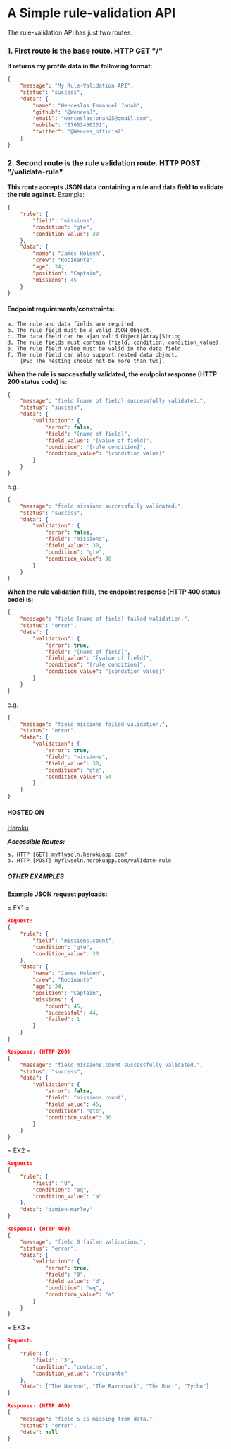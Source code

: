 # A Simple rule-validation API
The rule-validation API has just two routes.

### 1. First route is the base route. HTTP GET "/"
**It returns my profile data in the following format:**
```JSON
{
    "message": "My Rule-Validation API",
    "status": "success",
    "data": {
        "name": "Wenceslas Emmanuel Jonah",
        "github": "@WencesJ",
        "email": "wenceslasjonah25@gmail.com",
        "mobile": "07053436231",
        "twitter": "@Wences_official"
    }
}
```

### 2. Second route is the rule validation route. HTTP POST "/validate-rule"
**This route accepts JSON data containing a rule and data field to validate the rule against.**
Example:
```JSON
{
    "rule": {
        "field": "missions",
        "condition": "gte",
        "condition_value": 30
    },
    "data": {
        "name": "James Holden",
        "crew": "Rocinante",
        "age": 34,
        "position": "Captain",
        "missions": 45
    }
}
```

#### Endpoint requirements/constraints:
    a. The rule and data fields are required.
    b. The rule field must be a valid JSON Object.
    c. The data field can be a|an valid Object|Array|String.
    d. The rule fields must contain (field, condition, condition_value).
    e. The rule field value must be valid in the data field.
    f. The rule field can also support nested data object. 
        [PS: The nesting should not be more than two].


**When the rule is successfully validated, the endpoint response (HTTP 200 status code) is:**
```JSON
{
    "message": "field [name of field] successfully validated.",
    "status": "success",
    "data": {
        "validation": {
            "error": false,
            "field": "[name of field]",
            "field_value": "[value of field]",
            "condition": "[rule condition]",
            "condition_value": "[condition value]"
        }
    }
}
```
e.g.
```JSON
{
    "message": "field missions successfully validated.",
    "status": "success",
    "data": {
        "validation": {
            "error": false,
            "field": "missions",
            "field_value": 30,
            "condition": "gte",
            "condition_value": 30
        }
    }
}
```

**When the rule validation fails, the endpoint response (HTTP 400 status code) is:**
```JSON
{
    "message": "field [name of field] failed validation.",
    "status": "error",
    "data": {
        "validation": {
            "error": true,
            "field": "[name of field]",
            "field_value": "[value of field]",
            "condition": "[rule condition]",
            "condition_value": "[condition value]"
        }
    }
}
```
e.g.
```JSON
{
    "message": "field missions failed validation.",
    "status": "error",
    "data": {
        "validation": {
            "error": true,
            "field": "missions",
            "field_value": 30,
            "condition": "gte",
            "condition_value": 54
        }
    }
}
```
#### HOSTED ON
[Heroku](http://heroku.com)

**_Accessible Routes:_**

    a. HTTP [GET] myflwsoln.herokuapp.com/
    b. HTTP [POST] myflwsoln.herokuapp.com/validate-rule


##### OTHER EXAMPLES
**Example JSON request payloads:**

= EX1 =
```JSON
Request:
{
    "rule": {
        "field": "missions.count",
        "condition": "gte",
        "condition_value": 30
    },
    "data": {
        "name": "James Holden",
        "crew": "Rocinante",
        "age": 34,
        "position": "Captain",
        "missions": {
            "count": 45,
            "successful": 44,
            "failed": 1
        }
    }
}

Response: (HTTP 200)
{
    "message": "field missions.count successfully validated.",
    "status": "success",
    "data": {
        "validation": {
            "error": false,
            "field": "missions.count",
            "field_value": 45,
            "condition": "gte",
            "condition_value": 30
        }
    }
}
```
= EX2 =
```JSON
Request:
{
    "rule": {
        "field": "0",
        "condition": "eq",
        "condition_value": "a"
    },
    "data": "damien-marley"
}

Response: (HTTP 400)
{
    "message": "field 0 failed validation.",
    "status": "error",
    "data": {
        "validation": {
            "error": true,
            "field": "0",
            "field_value": "d",
            "condition": "eq",
            "condition_value": "a"
        }
    }
}
```

= EX3 =
```JSON
Request:
{
    "rule": {
        "field": "5",
        "condition": "contains",
        "condition_value": "rocinante"
    },
    "data": ["The Nauvoo", "The Razorback", "The Roci", "Tycho"]
}

Response: (HTTP 400)
{
    "message": "field 5 is missing from data.",
    "status": "error",
    "data": null
}
```
